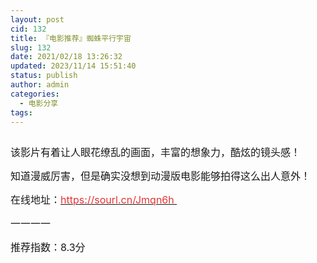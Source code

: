 ```yaml
---
layout: post
cid: 132
title: 『电影推荐』蜘蛛平行宇宙
slug: 132
date: 2021/02/18 13:26:32
updated: 2023/11/14 15:51:40
status: publish
author: admin
categories: 
  - 电影分享
tags: 
---
```



<div alt="潮男心博客 www.cnx0.com" >
				<p>
	<a class="pics" href="/upload/1/888552/images/20210218/20210218121054215421.jpg" rel="pics"><img src="http://www.aishoujizy.com/upload/1/888552/images/20210218/20210218121054215421.jpg" class="scrollLoading" data-url="/upload/1/888552/images/20210218/20210218121054215421.jpg" alt=""></a> <span style="font-size:16px;"></span>
</p>
<p>
	<span style="font-size:16px;">该影片有着让人眼花缭乱的画面，丰富的想象力，酷炫的镜头感！</span>
</p>
<p>
	<span style="font-size:16px;">知道漫威厉害，但是确实没想到动漫版电影能够拍得这么出人意外！</span>
</p>
<p>
	<span style="font-size:16px;">在线地址：<a href="https://sourl.cn/Jmqn6h" target="_blank"><span style="color:#E53333;">https://sourl.cn/Jmqn6h&#160;</span></a></span>
</p>
<p>
	<span style="font-size:16px;">一一一一&#160;</span>
</p>
<p>
	<span style="font-size:16px;">推荐指数：8.3分</span>
</p>			</div>
			